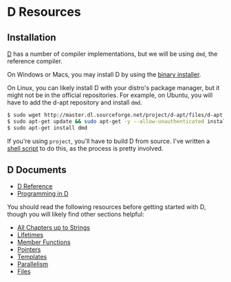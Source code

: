 # D Resources

## Installation

[D][d] has a number of compiler implementations, but we will be using `dmd`, the
reference compiler.

On Windows or Macs, you may install D by using the [binary installer][d-binary].

On Linux, you can likely install D with your distro's package manager, but it
might not be in the official repositories. For example, on Ubuntu, you will have
to add the d-apt repository and install `dmd`.

```sh
$ sudo wget http://master.dl.sourceforge.net/project/d-apt/files/d-apt.list -O /etc/apt/sources.list.d/d-apt.list
$ sudo apt-get update && sudo apt-get -y --allow-unauthenticated install --reinstall d-apt-keyring && sudo apt-get update
$ sudo apt-get install dmd
```

If you're using `project`, you'll have to build D from source. I've written a
[shell script][d-install] to do this, as the process is pretty involved.

## D Documents

* [D Reference](http://dlang.org/intro.html)
* [Programming in D](http://ddili.org/ders/d.en/index.html)

You should read the following resources before getting started with D, though
you will likely find other sections helpful:

* [All Chapters up to Strings](http://ddili.org/ders/d.en/index.html)
* [Lifetimes](http://ddili.org/ders/d.en/lifetimes.html)
* [Member Functions](http://ddili.org/ders/d.en/member_functions.html)
* [Pointers](http://ddili.org/ders/d.en/pointers.html)
* [Templates](http://ddili.org/ders/d.en/templates.html)
* [Parallelism](http://ddili.org/ders/d.en/parallelism.html)
* [Files](http://ddili.org/ders/d.en/files.html)

[d]: http://dlang.org
[d-binary]: http://ftp.digitalmars.com/dinstaller.exe
[d-install]: ./install_d.sh
